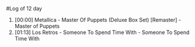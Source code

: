 #Log of 12 day

1. [00:00] Metallica - Master Of Puppets (Deluxe Box Set) [Remaster] - Master of Puppets
1. [01:13] Los Retros - Someone To Spend Time With - Someone To Spend Time With
